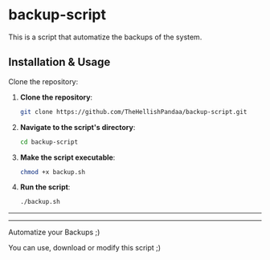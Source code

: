 # backup-script
This is a script that automatize the backups of the system.  

<h2><strong>Installation & Usage</strong></h2>

Clone the repository:

1. **Clone the repository**:

   ```bash
   git clone https://github.com/TheHellishPandaa/backup-script.git
   ```

2. **Navigate to the script's directory**:

   ```bash
   cd backup-script
   ```

3. **Make the script executable**:

   ```bash
   chmod +x backup.sh
   ```

4. **Run the script**:

   ```bash
   ./backup.sh
   ```
<hr><hr>
Automatize your Backups ;)

You can use, download or modify this script ;)
